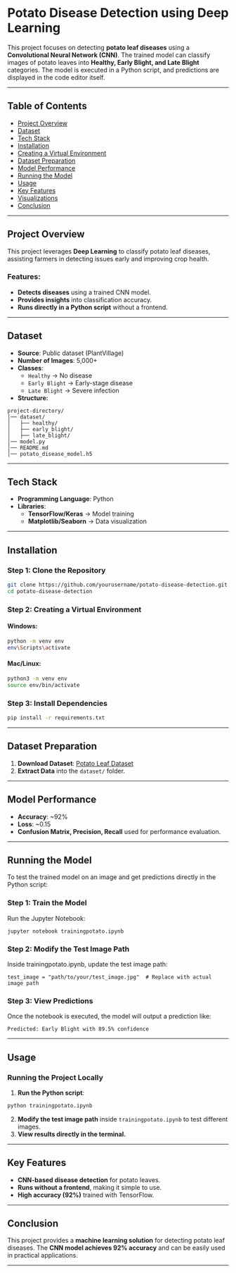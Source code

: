 # Potato Disease Detection using Deep Learning

This project focuses on detecting **potato leaf diseases** using a **Convolutional Neural Network (CNN)**. The trained model can classify images of potato leaves into **Healthy, Early Blight, and Late Blight** categories. The model is executed in a Python script, and predictions are displayed in the code editor itself.

---

## Table of Contents
- [Project Overview](#project-overview)
- [Dataset](#dataset)
- [Tech Stack](#tech-stack)
- [Installation](#installation)
- [Creating a Virtual Environment](#creating-a-virtual-environment)
- [Dataset Preparation](#dataset-preparation)
- [Model Performance](#model-performance)
- [Running the Model](#running-the-model)
- [Usage](#usage)
- [Key Features](#key-features)
- [Visualizations](#visualizations)
- [Conclusion](#conclusion)

---

## Project Overview
This project leverages **Deep Learning** to classify potato leaf diseases, assisting farmers in detecting issues early and improving crop health.

### Features:
- **Detects diseases** using a trained CNN model.
- **Provides insights** into classification accuracy.
- **Runs directly in a Python script** without a frontend.

---

## Dataset
- **Source**: Public dataset (PlantVillage)
- **Number of Images**: 5,000+
- **Classes**:
  - `Healthy` → No disease
  - `Early Blight` → Early-stage disease
  - `Late Blight` → Severe infection
- **Structure:**
```
project-directory/
│── dataset/
│   ├── healthy/
│   ├── early_blight/
│   ├── late_blight/
│── model.py
│── README.md
│── potato_disease_model.h5
```

---

## Tech Stack
- **Programming Language**: Python
- **Libraries**:
  - **TensorFlow/Keras** → Model training
  - **Matplotlib/Seaborn** → Data visualization

---

## Installation

### Step 1: Clone the Repository
```bash
git clone https://github.com/yourusername/potato-disease-detection.git
cd potato-disease-detection
```

### Step 2: Creating a Virtual Environment
#### Windows:
```bash
python -m venv env
env\Scripts\activate
```
#### Mac/Linux:
```bash
python3 -m venv env
source env/bin/activate
```

### Step 3: Install Dependencies
```bash
pip install -r requirements.txt
```

---

## Dataset Preparation
1. **Download Dataset**: [Potato Leaf Dataset](https://drive.google.com/drive/folders/1tsHzhE6b3byruZ5mv75J-i-Nbb2DK3bT)
2. **Extract Data** into the `dataset/` folder.

---

## Model Performance
- **Accuracy**: ~92%
- **Loss**: ~0.15
- **Confusion Matrix, Precision, Recall** used for performance evaluation.

---

## Running the Model
To test the trained model on an image and get predictions directly in the Python script:

### Step 1: Train the Model
Run the Jupyter Notebook:
```
jupyter notebook trainingpotato.ipynb
```

### Step 2: Modify the Test Image Path
Inside trainingpotato.ipynb, update the test image path:
```
test_image = "path/to/your/test_image.jpg"  # Replace with actual image path
```

### Step 3:  View Predictions
Once the notebook is executed, the model will output a prediction like:
```
Predicted: Early Blight with 89.5% confidence
```

---

## Usage

### Running the Project Locally
1. **Run the Python script**:
```bash
python trainingpotato.ipynb
```
2. **Modify the test image path** inside `trainingpotato.ipynb` to test different images.
3. **View results directly in the terminal.**

---

## Key Features
- **CNN-based disease detection** for potato leaves.
- **Runs without a frontend**, making it simple to use.
- **High accuracy (92%)** trained with TensorFlow.


---

## Conclusion
This project provides a **machine learning solution** for detecting potato leaf diseases. The **CNN model achieves 92% accuracy** and can be easily used in practical applications.

---

